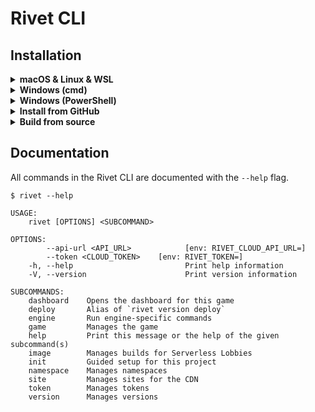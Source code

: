 # Rivet CLI

## Installation

<details>
<summary><b>macOS & Linux & WSL</b></summary>

**Install latest version**

```sh
curl -fsSL https://raw.githubusercontent.com/rivet-gg/cli/main/install/unix.sh | sh
```

**Install specific version**

We recommend specifying the CLI version in CI environments. This also allows you to install prerelease versions of the CLI.

```sh
export RIVET_CLI_VERSION="v1.0.0-rc.2"
curl -fsSL https://raw.githubusercontent.com/rivet-gg/cli/${RIVET_CLI_VERSION}/install/unix.sh | sh
```

_The `export` keyword is important. The variable `RIVET_CLI_VERSION` needs to be accessible inside the install script._
</details>

<details>
<summary><b>Windows (cmd)</b></summary>

**Install latest version**

```ps1
powershell -Command "iwr https://raw.githubusercontent.com/rivet-gg/cli/main/install/windows.ps1 -useb | iex"
```

**Install specific version**

We recommend specifying the CLI version in CI environments. This also allows you to install prerelease versions of the CLI.

```sh
powershell -Command "$env:RIVET_CLI_VERSION='v1.0.0-rc.2'; iwr https://raw.githubusercontent.com/rivet-gg/cli/$env:RIVET_CLI_VERSION/install/windows.ps1 -useb | iex"
```
</details>

<details>
<summary><b>Windows (PowerShell)</b></summary>

**Install latest version**

```
iwr https://raw.githubusercontent.com/rivet-gg/cli/main/install/windows.ps1 -useb | iex
```

**Install specific version**

We recommend specifying the CLI version in CI environments. This also allows you to install prerelease versions of the CLI.

```ps1
$env:RIVET_CLI_VERSION='v1.0.0-rc.2'
iwr https://raw.githubusercontent.com/rivet-gg/cli/$env:RIVET_CLI_VERSION/install/windows.ps1 -useb | iex
```
</details>

<details>
<summary><b>Install from GitHub</b></summary>


```sh
cargo install --git=https://github.com/rivet-gg/cli
```

**Important** This will install the CLI as `rivet-cli` (not `rivet`).
</details>

<details>
<summary><b>Build from source</b></summary>

```sh
git clone https://github.com/rivet-gg/cli
cd cli
cargo build
```

The executable will be available at _target/debug/rivet-cli_.
</details>

## Documentation

All commands in the Rivet CLI are documented with the `--help` flag.

```
$ rivet --help

USAGE:
    rivet [OPTIONS] <SUBCOMMAND>

OPTIONS:
        --api-url <API_URL>            [env: RIVET_CLOUD_API_URL=]
        --token <CLOUD_TOKEN>    [env: RIVET_TOKEN=]
    -h, --help                         Print help information
    -V, --version                      Print version information

SUBCOMMANDS:
    dashboard    Opens the dashboard for this game
    deploy       Alias of `rivet version deploy`
    engine       Run engine-specific commands
    game         Manages the game
    help         Print this message or the help of the given subcommand(s)
    image        Manages builds for Serverless Lobbies
    init         Guided setup for this project
    namespace    Manages namespaces
    site         Manages sites for the CDN
    token        Manages tokens
    version      Manages versions
```
